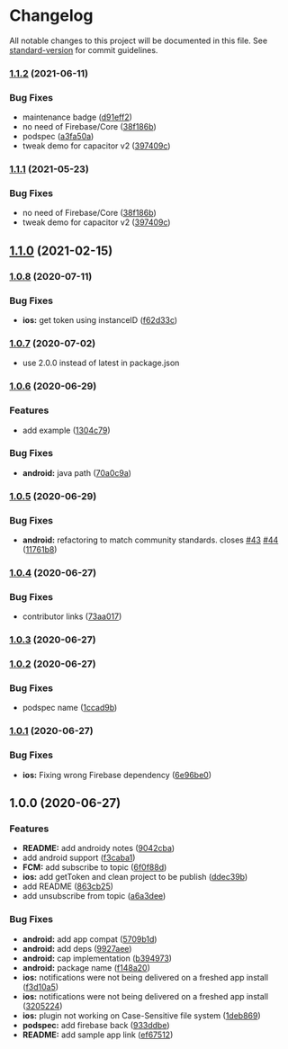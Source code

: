 # Changelog

All notable changes to this project will be documented in this file. See [standard-version](https://github.com/conventional-changelog/standard-version) for commit guidelines.

### [1.1.2](https://github.com/capacitor-community/fcm/compare/v1.1.0...v1.1.2) (2021-06-11)


### Bug Fixes

* maintenance badge ([d91eff2](https://github.com/capacitor-community/fcm/commit/d91eff2c32d66bb4a43927b8026d66490098f656))
* no need of Firebase/Core ([38f186b](https://github.com/capacitor-community/fcm/commit/38f186b09525ee681360b4437ed38c1cc57cb981))
* podspec ([a3fa50a](https://github.com/capacitor-community/fcm/commit/a3fa50ae039f6a5680d7dd5094675e6ee5a436eb))
* tweak demo for capacitor v2 ([397409c](https://github.com/capacitor-community/fcm/commit/397409c85881a81fa953f8d51746528ae045587b))

### [1.1.1](https://github.com/capacitor-community/fcm/compare/v1.1.0...v1.1.1) (2021-05-23)


### Bug Fixes

* no need of Firebase/Core ([38f186b](https://github.com/capacitor-community/fcm/commit/38f186b09525ee681360b4437ed38c1cc57cb981))
* tweak demo for capacitor v2 ([397409c](https://github.com/capacitor-community/fcm/commit/397409c85881a81fa953f8d51746528ae045587b))

## [1.1.0](https://github.com/capacitor-community/fcm/compare/v1.0.8...v1.1.0) (2021-02-15)

### [1.0.8](https://github.com/capacitor-community/fcm/compare/v1.0.7...v1.0.8) (2020-07-11)

### Bug Fixes

- **ios:** get token using instanceID ([f62d33c](https://github.com/capacitor-community/fcm/commit/f62d33cb77e9ce071e2effa71063a740efd9d406))

### [1.0.7](https://github.com/capacitor-community/fcm/compare/v1.0.6...v1.0.7) (2020-07-02)

- use 2.0.0 instead of latest in package.json

### [1.0.6](https://github.com/capacitor-community/fcm/compare/v1.0.5...v1.0.6) (2020-06-29)

### Features

- add example ([1304c79](https://github.com/capacitor-community/fcm/commit/1304c79cf60c772589f2421ff292eac77480887b))

### Bug Fixes

- **android:** java path ([70a0c9a](https://github.com/capacitor-community/fcm/commit/70a0c9a952f19210e6c237fe9489ddeb3562acc2))

### [1.0.5](https://github.com/capacitor-community/fcm/compare/v1.0.4...v1.0.5) (2020-06-29)

### Bug Fixes

- **android:** refactoring to match community standards. closes [#43](https://github.com/capacitor-community/fcm/issues/43) [#44](https://github.com/capacitor-community/fcm/issues/44) ([11761b8](https://github.com/capacitor-community/fcm/commit/11761b8f024422f89288f940c8a6a146b3ff9a5e))

### [1.0.4](https://github.com/capacitor-community/fcm/compare/v1.0.3...v1.0.4) (2020-06-27)

### Bug Fixes

- contributor links ([73aa017](https://github.com/capacitor-community/fcm/commit/73aa01789a2356711542503c2b864653855c8a50))

### [1.0.3](https://github.com/capacitor-community/fcm/compare/v1.0.2...v1.0.3) (2020-06-27)

### [1.0.2](https://github.com/capacitor-community/fcm/compare/v1.0.1...v1.0.2) (2020-06-27)

### Bug Fixes

- podspec name ([1ccad9b](https://github.com/capacitor-community/fcm/commit/1ccad9b45a9462b5315f0e32612696a32dcbecd2))

### [1.0.1](https://github.com/capacitor-community/fcm/compare/v1.0.0...v1.0.1) (2020-06-27)

### Bug Fixes

- **ios:** Fixing wrong Firebase dependency ([6e96be0](https://github.com/capacitor-community/fcm/commit/6e96be0388e67c28c389debd26a11ed3b145e4af))

## 1.0.0 (2020-06-27)

### Features

- **README:** add androidy notes ([9042cba](https://github.com/capacitor-community/fcm/commit/9042cba2bf1182bb0542177ba8fd1303b492009b))
- add android support ([f3caba1](https://github.com/capacitor-community/fcm/commit/f3caba115a593a9fbb918ee63c2427c3ce5d0870))
- **FCM:** add subscribe to topic ([6f0f88d](https://github.com/capacitor-community/fcm/commit/6f0f88db173a726ae4b412bfe9b0333f296ed327))
- **ios:** add getToken and clean project to be publish ([ddec39b](https://github.com/capacitor-community/fcm/commit/ddec39b666e3338a5dd73b39c33510c2eb84c4e7))
- add README ([863cb25](https://github.com/capacitor-community/fcm/commit/863cb25361fb7ecd8dcd63c64f7181f9d7f5b72f))
- add unsubscribe from topic ([a6a3dee](https://github.com/capacitor-community/fcm/commit/a6a3dee09b5b2faaca01e50fc2cedb1992df41d5))

### Bug Fixes

- **android:** add app compat ([5709b1d](https://github.com/capacitor-community/fcm/commit/5709b1dadbd62d1f62b0be86bb1229e9f4e9bc5f))
- **android:** add deps ([9927aee](https://github.com/capacitor-community/fcm/commit/9927aeee0637945520bea03b69f609a0806b5767))
- **android:** cap implementation ([b394973](https://github.com/capacitor-community/fcm/commit/b3949730c7ff27afb3a5f4a94dce60360590acde))
- **android:** package name ([f148a20](https://github.com/capacitor-community/fcm/commit/f148a203551e457a89eed8fedaf24c8fe925b88a))
- **ios:** notifications were not being delivered on a freshed app install ([f3d10a5](https://github.com/capacitor-community/fcm/commit/f3d10a59a866c0c92cbfd91a3a400c6126de03cb))
- **ios:** notifications were not being delivered on a freshed app install ([3205224](https://github.com/capacitor-community/fcm/commit/3205224885465a186a830c9679f4b3ce5abdb321))
- **ios:** plugin not working on Case-Sensitive file system ([1deb869](https://github.com/capacitor-community/fcm/commit/1deb86951dc23a337a7910f5df1bba7e48005d72))
- **podspec:** add firebase back ([933ddbe](https://github.com/capacitor-community/fcm/commit/933ddbed2b168e2552aae7138914e7ed54d59492))
- **README:** add sample app link ([ef67512](https://github.com/capacitor-community/fcm/commit/ef67512f94ffb317464006b1eb71a619a9e45079))
